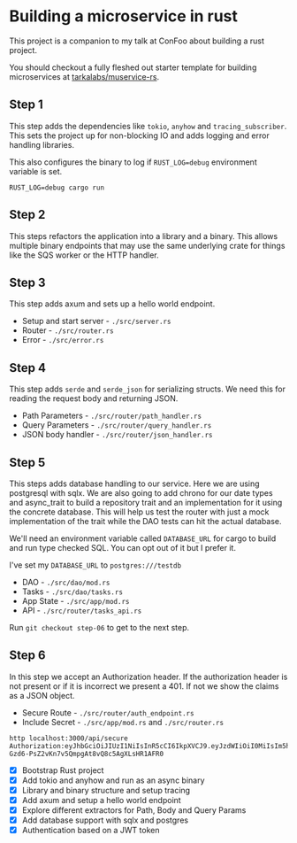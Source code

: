# Building a microservice in rust

This project is a companion to my talk at ConFoo about building a rust project.

You should checkout a fully fleshed out starter template for building 
microservices at [tarkalabs/muservice-rs](https://github.com/tarkalabs/muservice-rs).

## Step 1

This step adds the dependencies like `tokio`, `anyhow` and `tracing_subscriber`.
This sets the project up for non-blocking IO and adds logging and error handling
libraries.

This also configures the binary to log if `RUST_LOG=debug` environment variable
is set.

```
RUST_LOG=debug cargo run
```

## Step 2

This steps refactors the application into a library and a binary. This
allows multiple binary endpoints that may use the same underlying crate for
things like the SQS worker or the HTTP handler.

## Step 3

This step adds axum and sets up a hello world endpoint.

* Setup and start server - `./src/server.rs`
* Router - `./src/router.rs`
* Error - `./src/error.rs`

## Step 4

This step adds `serde` and `serde_json` for serializing structs. We need
this for reading the request body and returning JSON.

* Path Parameters - `./src/router/path_handler.rs`
* Query Parameters - `./src/router/query_handler.rs`
* JSON body handler - `./src/router/json_handler.rs`

## Step 5

This steps adds database handling to our service. Here we are using
postgresql with sqlx. We are also going to add chrono for our date 
types and async_trait to build a repository trait and an implementation
for it using the concrete database. This will help us test the router
with just a mock implementation of the trait while the DAO tests can
hit the actual database.

We'll need an environment variable called `DATABASE_URL` for cargo to
build and run type checked SQL. You can opt out of it but I prefer it.

I've set my `DATABASE_URL` to `postgres:///testdb`

* DAO - `./src/dao/mod.rs`
* Tasks - `./src/dao/tasks.rs`
* App State - `./src/app/mod.rs`
* API - `./src/router/tasks_api.rs`

Run `git checkout step-06` to get to the next step.

## Step 6

In this step we accept an Authorization header. If the authorization header
is not present or if it is incorrect we present a 401. If not we show the 
claims as a JSON object.

* Secure Route - `./src/router/auth_endpoint.rs`
* Include Secret - `./src/app/mod.rs` and `./src/router.rs`

```
http localhost:3000/api/secure Authorization:eyJhbGciOiJIUzI1NiIsInR5cCI6IkpXVCJ9.eyJzdWIiOiI0MiIsIm5hbWUiOiJWYWdtaSIsImlhdCI6MTUxNjIzOTAyMiwiZXhwIjoxODc3MjI0Njk2fQ.ePx-Gzd6-PsZ2vKn7v5QmpgAt8vQ8c5AgXLsHR1AFR0
```

* [x] Bootstrap Rust project
* [x] Add tokio and anyhow and run as an async binary
* [x] Library and binary structure and setup tracing
* [x] Add axum and setup a hello world endpoint
* [x] Explore different extractors for Path, Body and Query Params
* [x] Add database support with sqlx and postgres
* [x] Authentication based on a JWT token
